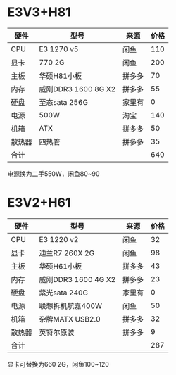 # E3V3+H81
| 硬件   | 型号                | 来源   | 价格 |
| ------ | ------------------- | ------ | ---- |
| CPU    | E3 1270 v5          | 闲鱼   | 110  |
| 显卡   | 770 2G              | 闲鱼   | 200  |
| 主板   | 华硕H81小板         | 拼多多 | 70   |
| 内存   | 威刚DDR3 1600 8G X2 | 拼多多 | 55   |
| 硬盘   | 至态sata 256G       | 家里有 | 0    |
| 电源   | 500W                | 淘宝   | 140  |
| 机箱   | ATX                 | 拼多多 | 50   |
| 散热器 | 四热管              | 拼多多 | 35   |
| 合计   |                     |        | 640  |

电源换为二手550W，闲鱼80~90



# E3V2+H61

| 硬件   | 型号                | 来源   | 价格 |
| ------ | ------------------- | ------ | ---- |
| CPU    | E3 1220 v2          | 闲鱼   | 32   |
| 显卡   | 迪兰R7 260X 2G      | 闲鱼   | 98   |
| 主板   | 华硕H61小板         | 拼多多 | 43   |
| 内存   | 威刚DDR3 1600 4G X2 | 拼多多 | 23   |
| 硬盘   | 紫光sata 240G       | 家里有 | 0    |
| 电源   | 联想拆机航嘉400W    | 闲鱼   | 50   |
| 机箱   | 杂牌MATX USB2.0     | 拼多多 | 32   |
| 散热器 | 英特尔原装          | 拼多多 | 9    |
| 合计   |                     |        | 287  |

显卡可替换为660 2G，闲鱼100~120